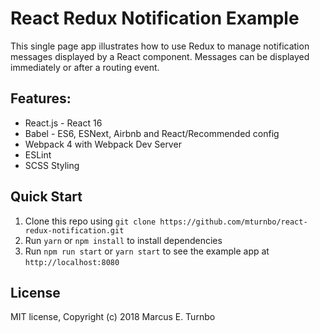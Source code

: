 # React Redux Notification Example

This single page app illustrates how to use Redux to manage notification messages displayed by a React
component.  Messages can be displayed immediately or after a routing event.

## Features:
* React.js - React 16
* Babel - ES6, ESNext, Airbnb and React/Recommended config
* Webpack 4 with Webpack Dev Server
* ESLint
* SCSS Styling

## Quick Start
1. Clone this repo using `git clone https://github.com/mturnbo/react-redux-notification.git`
1. Run `yarn` or `npm install` to install dependencies
1. Run `npm run start` or `yarn start` to see the example app at `http://localhost:8080`

## License
MIT license, Copyright (c) 2018 Marcus E. Turnbo
